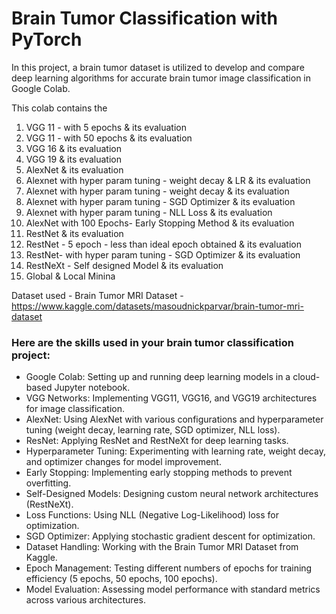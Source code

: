 # Brain Tumor Classification with PyTorch

In this project, a brain tumor dataset is utilized to develop and compare deep learning algorithms for accurate brain tumor image classification in Google Colab.

This colab contains the 

1.   VGG 11  - with 5 epochs  & its evaluation
2.   VGG 11 - with 50 epochs  & its evaluation
3.   VGG 16  & its evaluation
4.   VGG 19  & its evaluation
5.   AlexNet   & its evaluation
6.   Alexnet with hyper param tuning - weight decay & LR  & its evaluation
7.   Alexnet with hyper param tuning - weight decay  & its evaluation
8.   Alexnet with hyper param tuning - SGD Optimizer  & its evaluation
9.   Alexnet with hyper param tuning - NLL Loss  & its evaluation
10.  AlexNet with 100 Epochs- Early Stopping Method  & its evaluation
11.  RestNet  & its evaluation
12.  RestNet - 5 epoch - less than ideal epoch obtained  & its evaluation
13.  RestNet-  with hyper param tuning - SGD Optimizer  & its evaluation
14.  RestNeXt - Self designed Model  & its evaluation
15.  Global & Local Minina

Dataset used - Brain Tumor MRI Dataset - https://www.kaggle.com/datasets/masoudnickparvar/brain-tumor-mri-dataset

### Here are the skills used in your brain tumor classification project:

- Google Colab: Setting up and running deep learning models in a cloud-based Jupyter notebook.
- VGG Networks: Implementing VGG11, VGG16, and VGG19 architectures for image classification.
- AlexNet: Using AlexNet with various configurations and hyperparameter tuning (weight decay, learning rate, SGD optimizer, NLL loss).
- ResNet: Applying ResNet and RestNeXt for deep learning tasks.
- Hyperparameter Tuning: Experimenting with learning rate, weight decay, and optimizer changes for model improvement.
- Early Stopping: Implementing early stopping methods to prevent overfitting.
- Self-Designed Models: Designing custom neural network architectures (RestNeXt).
- Loss Functions: Using NLL (Negative Log-Likelihood) loss for optimization.
- SGD Optimizer: Applying stochastic gradient descent for optimization.
- Dataset Handling: Working with the Brain Tumor MRI Dataset from Kaggle.
- Epoch Management: Testing different numbers of epochs for training efficiency (5 epochs, 50 epochs, 100 epochs).
- Model Evaluation: Assessing model performance with standard metrics across various architectures.
